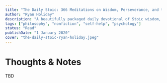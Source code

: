 ```yaml
---
title: "The Daily Stoic: 366 Meditations on Wisdom, Perseverance, and the Art of Living"
author: "Ryan Holiday"
description: "A beautifully packaged daily devotional of Stoic wisdom, featuring new translations of the most celebrated Stoics with historical context and practical tips from bestselling author Ryan Holiday."
tags: ["philosophy", "nonfiction", "self-help", "psychology"]
status: "Read"
publishDate: "1 January 2020"
cover: "the-daily-stoic-ryan-holiday.jpeg"
---
```


# Thoughts & Notes

TBD
